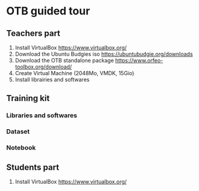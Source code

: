 # OTB guided tour

## Teachers part

1. Install VirtualBox https://www.virtualbox.org/
2. Download the Ubuntu Budgies iso https://ubuntubudgie.org/downloads
3. Download the OTB standalone package https://www.orfeo-toolbox.org/download/
4. Create Virtual Machine (2048Mo, VMDK, 15Gio)
5. Install librairies and softwares

## Training kit

### Libraries and softwares

### Dataset

### Notebook

## Students part

1. Install VirtualBox https://www.virtualbox.org/
